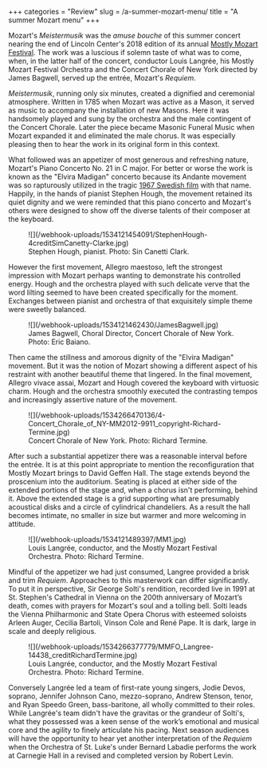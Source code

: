 +++
categories = "Review"
slug = /a-summer-mozart-menu/
title = "A summer Mozart menu"
+++

Mozart's *Meistermusik* was the *amuse bouche* of this summer concert nearing
the end of Lincoln Center's 2018 edition of its annual [Mostly Mozart Festival](http://www.lincolncenter.org/mostly-mozart-festival). The work was a luscious if solemn taste of what was to come, when, in the latter half of the concert, conductor Louis Langrée, his Mostly Mozart Festival Orchestra and the Concert Chorale of New York directed by James Bagwell, served up the entrée, Mozart's *Requiem*.

*Meistermusik*, running only six minutes, created a dignified and ceremonial atmosphere. Written in 1785 when Mozart was active as a Mason, it served as music to accompany the installation of new Masons. Here it was handsomely played and sung by the orchestra and the male contingent of the Concert Chorale. Later the piece became Masonic Funeral Music when Mozart expanded it and eliminated the male chorus. It was especially pleasing then to hear the work in its original form in this context.

What followed was an appetizer of most generous and refreshing nature, Mozart's Piano Concerto No. 21 in C major. For better or worse the work is known as the "Elvira Madigan" concerto because its Andante movement was so rapturously utilized in the tragic [1967 Swedish film](https://en.wikipedia.org/wiki/Elvira_Madigan_(1967_film)) with that name. Happily, in the hands of pianist Stephen Hough, the movement retained its quiet dignity and we were reminded that this piano concerto and Mozart's others were designed to show off the diverse talents of their composer at the keyboard.

<figure data-type="image">
![](/webhook-uploads/1534121454091/StephenHough-4creditSimCanetty-Clarke.jpg)
<figcaption>Stephen Hough, pianist. Photo: Sin Canetti Clark.</figcaption>
</figure>

However the first movement, Allegro maestoso, left the strongest impression with Mozart perhaps wanting to demonstrate his controlled energy. Hough and the orchestra played with such delicate verve that the word lilting seemed to have been created specifically for the moment. Exchanges between pianist and orchestra of that exquisitely simple theme were sweetly balanced.

<figure data-type="image">
![](/webhook-uploads/1534121462430/JamesBagwell.jpg)
<figcaption>James Bagwell, Choral Director, Concert Chorale of New York. Photo: Eric Baiano.</figcaption>
</figure>

Then came the stillness and amorous dignity of the "Elvira Madigan" movement. But it was the notion of Mozart showing a different aspect of his restraint with another beautiful theme that lingered. In the final movement, Allegro vivace assai, Mozart and Hough covered the keyboard with virtuosic charm. Hough and the orchestra smoothly executed the contrasting tempos and increasingly assertive nature of the movement.

<figure data-type="image">
![](/webhook-uploads/1534266470136/4-Concert_Chorale_of_NY-MM2012-9911_copyright-Richard-Termine.jpg)
<figcaption>Concert Chorale of New York. Photo: Richard Termine.</figcaption>
</figure>

After such a substantial appetizer there was a reasonable interval before the entrée. It is at this point appropriate to mention the reconfiguration that Mostly Mozart brings to David Geffen Hall. The stage extends beyond the proscenium into the auditorium. Seating is placed at either side of the extended portions of the stage and, when a chorus isn't performing, behind it. Above the extended stage is a grid supporting what are presumably acoustical disks and a circle of cylindrical chandeliers. As a result the hall becomes intimate, no smaller in size but warmer and more welcoming in attitude.

<figure data-type="image">
![](/webhook-uploads/1534121489397/MM1.jpg)
<figcaption>Louis Langrée, conductor, and the Mostly Mozart Festival Orchestra. Photo: Richard Termine.</figcaption>
</figure>

Mindful of the appetizer we had just consumed, Langree provided a brisk and trim *Requiem*. Approaches to this masterwork can differ significantly. To put it in perspective, Sir George Solti's rendition, recorded live in 1991 at St. Stephen's Cathedral in Vienna on the 200th anniversary of Mozart’s death, comes with prayers for Mozart's soul and a tolling bell. Solti leads the Vienna Philharmonic and State Opera Chorus with esteemed soloists Arleen Auger, Cecilia Bartoli, Vinson Cole and René Pape. It is dark, large in scale and deeply religious.

<figure data-type="image">
![](/webhook-uploads/1534266377779/MMFO_Langree-14438_creditRichardTermine.jpg)
<figcaption>Louis Langrée, conductor, and the Mostly Mozart Festival Orchestra. Photo: Richard Termine.</figcaption>
</figure>

Conversely Langrée led a team of first-rate young singers, Jodie Devos, soprano, Jennifer Johnson Cano, mezzo-soprano, Andrew Stenson, tenor, and Ryan Speedo Green, bass-baritone, all wholly committed to their roles. While Langrée's team didn't have the gravitas or the grandeur of Solti's, what they possessed was a keen sense of the work’s emotional and musical core and the agility to finely articulate his pacing. Next season audiences will have the opportunity to hear yet another interpretation of the *Requiem* when the Orchestra of St. Luke's under Bernard Labadie performs the work at Carnegie Hall in a revised and completed version by Robert Levin.


